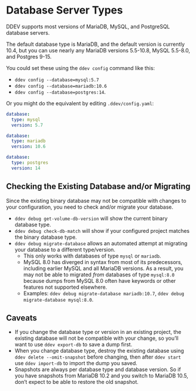 # Database Server Types

DDEV supports most versions of MariaDB, MySQL, and PostgreSQL database servers.

The default database type is MariaDB, and the default version is currently 10.4, but you can use nearly any MariaDB versions 5.5-10.8, MySQL 5.5-8.0, and Postgres 9-15.

You could set these using the `ddev config` command like this:

- `ddev config --database=mysql:5.7`
- `ddev config --database=mariadb:10.6`
- `ddev config --database=postgres:14`.

Or you might do the equivalent by editing `.ddev/config.yaml`:

```yaml
database:
  type: mysql
  version: 5.7
```

```yaml
database:
  type: mariadb
  version: 10.6
```

```yaml
database:
  type: postgres
  version: 14
```

## Checking the Existing Database and/or Migrating

Since the existing binary database may not be compatible with changes to your configuration, you need to check and/or migrate your database.

- `ddev debug get-volume-db-version` will show the current binary database type.
- `ddev debug check-db-match` will show if your configured project matches the binary database type.
- `ddev debug migrate-database` allows an automated attempt at migrating your database to a different type/version.
    - This only works with databases of type `mysql` or `mariadb`.
    - MySQL 8.0 has diverged in syntax from most of its predecessors, including earlier MySQL and all MariaDB versions. As a result, you may not be able to migrated *from* databases of type `mysql:8.0` because dumps from MySQL 8.0 often have keywords or other features not supported elsewhere.
    - Examples: `ddev debug migrate-database mariadb:10.7`, `ddev debug migrate-database mysql:8.0`.

## Caveats

- If you change the database type or version in an existing project, the existing database will not be compatible with your change, so you’ll want to use `ddev export-db` to save a dump first.
- When you change database type, destroy the existing database using `ddev delete --omit-snapshot` before changing, then after `ddev start` use `ddev import-db` to import the dump you saved.
- Snapshots are always per database type and database version. So if you have snapshots from MariaDB 10.2 and you switch to MariaDB 10.5, don’t expect to be able to restore the old snapshot.
